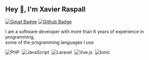 ## Hey 👋, I'm Xavier Raspall
[![Gmail Badge](https://img.shields.io/badge/-xaviraspall93@gmail.com-c14438?style=flat&logo=Gmail&logoColor=white&link=mailto:xaviraspall93@gmail.com)](mailto:xaviraspall93@gmail.com) [![Github Badge](https://img.shields.io/badge/-xraspall-grey?style=flat&logo=github&logoColor=white&link=https://github.com/xraspall/)](https://www.github.com/xraspall/)
<p align='left'>I am a software developer with more than 6 years of experience in programming, <br> some of the programming languages ​​I use</p>

![PHP](https://img.shields.io/badge/-PHP-282A36?style=flat&logo=PHP)&nbsp;
![JavaScript](https://img.shields.io/badge/-JavaScript-282A36?style=flat&logo=javascript)&nbsp;
![Laravel](https://img.shields.io/badge/-Laravel-282A36?style=flat&logo=laravel)&nbsp;
![Vue.js](https://img.shields.io/badge/-Vue.js-282A36?style=flat&logo=vue.js)&nbsp;
![Ionic](https://img.shields.io/badge/-Ionic-282A36?style=flat&logo=ionic)&nbsp;
